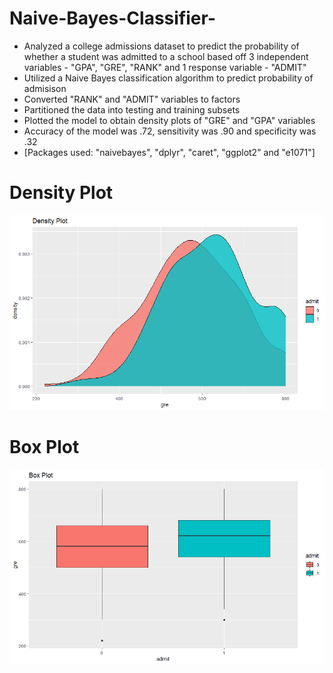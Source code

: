 # Naive-Bayes-Classifier-
* Analyzed a college admissions dataset to predict the probability of whether a student was admitted to a school based off 3 independent variables - "GPA", "GRE", "RANK" and 1 response variable - "ADMIT"
* Utilized a Naive Bayes classification algorithm to predict probability of admisison
* Converted "RANK" and  "ADMIT" variables to factors 
* Partitioned the data into testing and training subsets
* Plotted the model to obtain density plots of "GRE" and "GPA" variables
* Accuracy of the model was .72, sensitivity was .90 and specificity was .32 
* [Packages used: "naivebayes", "dplyr", "caret", "ggplot2" and "e1071"] 

# Density Plot
![Density Plot](https://github.com/shanenemeth/Naive-Bayes-Classifier-/blob/main/density%20plot.png)

# Box Plot
![Box Plot](https://github.com/shanenemeth/Naive-Bayes-Classifier-/blob/main/box%20plot.png)
